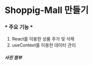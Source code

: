 # Shoppig-Mall 만들기

### * 주요 기능 *

1. React를 이용한 상품 추가 및 삭제 
2. useContext를 이용한 데이터 관리

##### 사진 첨부
